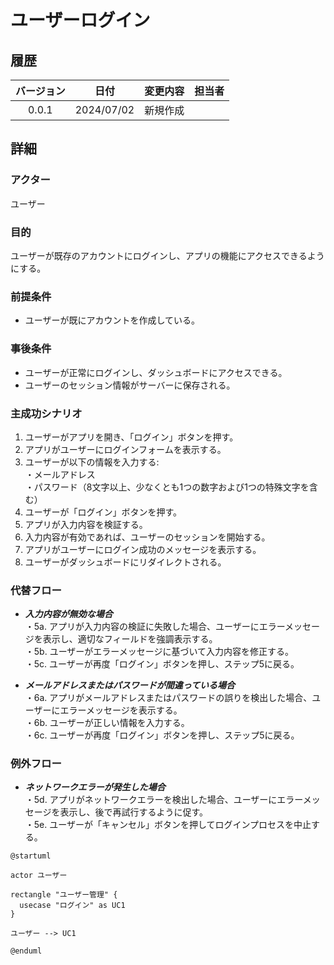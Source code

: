 # ユーザーログイン

## 履歴

| バージョン |    日付    | 変更内容 | 担当者 |
| :--------: | :--------: | :------- | :----: |
|   0.0.1    | 2024/07/02 | 新規作成 |        |

## 詳細

### アクター

ユーザー

### 目的

ユーザーが既存のアカウントにログインし、アプリの機能にアクセスできるようにする。

### 前提条件

- ユーザーが既にアカウントを作成している。

### 事後条件

- ユーザーが正常にログインし、ダッシュボードにアクセスできる。
- ユーザーのセッション情報がサーバーに保存される。

### 主成功シナリオ

1. ユーザーがアプリを開き、「ログイン」ボタンを押す。
2. アプリがユーザーにログインフォームを表示する。
3. ユーザーが以下の情報を入力する:</br>
・メールアドレス</br>
・パスワード（8文字以上、少なくとも1つの数字および1つの特殊文字を含む）
4. ユーザーが「ログイン」ボタンを押す。
5. アプリが入力内容を検証する。
6. 入力内容が有効であれば、ユーザーのセッションを開始する。
7. アプリがユーザーにログイン成功のメッセージを表示する。
8. ユーザーがダッシュボードにリダイレクトされる。

### 代替フロー

- ***入力内容が無効な場合***</br>
・5a. アプリが入力内容の検証に失敗した場合、ユーザーにエラーメッセージを表示し、適切なフィールドを強調表示する。</br>
・5b. ユーザーがエラーメッセージに基づいて入力内容を修正する。</br>
・5c. ユーザーが再度「ログイン」ボタンを押し、ステップ5に戻る。

- ***メールアドレスまたはパスワードが間違っている場合***</br>
・6a. アプリがメールアドレスまたはパスワードの誤りを検出した場合、ユーザーにエラーメッセージを表示する。</br>
・6b. ユーザーが正しい情報を入力する。</br>
・6c. ユーザーが再度「ログイン」ボタンを押し、ステップ5に戻る。</br>

### 例外フロー

- ***ネットワークエラーが発生した場合***</br>
・5d. アプリがネットワークエラーを検出した場合、ユーザーにエラーメッセージを表示し、後で再試行するように促す。</br>
・5e. ユーザーが「キャンセル」ボタンを押してログインプロセスを中止する。</br>

```plantuml
@startuml

actor ユーザー

rectangle "ユーザー管理" {
  usecase "ログイン" as UC1
}

ユーザー --> UC1

@enduml
```